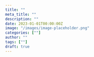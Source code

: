 ```yaml
---
title: ""
meta_title: ""
description: ""
date: 2023-01-01T00:00:00Z
image: "/images/image-placeholder.png"
categories: [""]
author: ""
tags: [""]
draft: true
---
```


